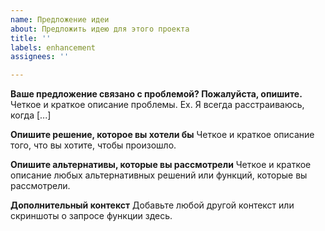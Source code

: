 ```yaml
---
name: Предложение идеи
about: Предложить идею для этого проекта
title: ''
labels: enhancement
assignees: ''

---
```


**Ваше предложение связано с проблемой? Пожалуйста, опишите.**
Четкое и краткое описание проблемы. Ex. Я всегда расстраиваюсь, когда [...]

**Опишите решение, которое вы хотели бы**
Четкое и краткое описание того, что вы хотите, чтобы произошло.

**Опишите альтернативы, которые вы рассмотрели**
Четкое и краткое описание любых альтернативных решений или функций, которые вы рассмотрели.

**Дополнительный контекст**
Добавьте любой другой контекст или скриншоты о запросе функции здесь.